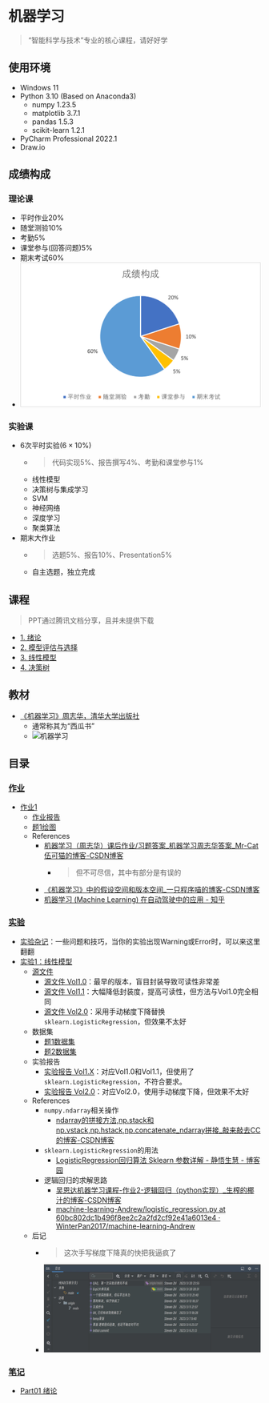 # 机器学习

> “智能科学与技术”专业的核心课程，请好好学

## 使用环境

* Windows 11
* Python 3.10 (Based on Anaconda3)
  * numpy 1.23.5
  * matplotlib 3.7.1
  * pandas 1.5.3
  * scikit-learn 1.2.1
* PyCharm Professional 2022.1
* Draw.io

## 成绩构成

### 理论课

* 平时作业20%
* 随堂测验10%
* 考勤5%
* 课堂参与(回答问题)5%
* 期末考试60%
* <img alt="理论课成绩构成" width=512 src="./IMG/理论课成绩构成.png">

### 实验课

* 6次平时实验($6\times 10\%$)
  * > 代码实现5%、报告撰写4%、考勤和课堂参与1%
  * 线性模型
  * 决策树与集成学习
  * SVM
  * 神经网络
  * 深度学习
  * 聚类算法
* 期末大作业
  * > 选题5%、报告10%、Presentation5%
  * 自主选题，独立完成

## 课程

> PPT通过腾讯文档分享，且并未提供下载

* [1. 绪论](https://docs.qq.com/slide/DSktGTExXQWdvSHND)
* [2. 模型评估与选择](https://docs.qq.com/slide/DSk1DQ3dEVHp2a3BL)
* [3. 线性模型](https://docs.qq.com/slide/DSk5aeFRRYmJPU1J4)
* [4. 决策树](https://docs.qq.com/slide/DSkdBcnJZWVBkdENw)

## 教材

* [《机器学习》周志华，清华大学出版社](https://book.douban.com/subject/26708119/)
  * 通常称其为“西瓜书”
  * <img alt="机器学习" width=256 src="https://img1.doubanio.com/view/subject/s/public/s28735609.jpg">

## 目录

### [作业](./Homework)

* [作业1](./Homework/Hwk1)
  * [作业报告](./Homework/Hwk1/作业1.docx)
  * [题1绘图](./Homework/Hwk1/题1绘图.drawio)
  * References
    * [机器学习（周志华）课后作业/习题答案_机器学习周志华答案_Mr-Cat伍可猫的博客-CSDN博客](https://blog.csdn.net/Mr_Cat123/article/details/86614696)
      * > 但不可尽信，其中有部分是有误的
    * [《机器学习》中的假设空间和版本空间_一只程序喵的博客-CSDN博客](https://blog.csdn.net/anqijiayou/article/details/79697900)
    * [机器学习 (Machine Learning) 在自动驾驶中的应用 - 知乎](https://zhuanlan.zhihu.com/p/550635742)

### [实验](./Experiment)

* [实验杂记](./Experiments/Jottings/Jottings.md)：一些问题和技巧，当你的实验出现Warning或Error时，可以来这里翻翻
* [实验1：线性模型](./Experiments/Exp1：线性模型)
  * [源文件](./Experiments/Exp1：线性模型/Code)
    * [源文件 Vol1.0](./Experiments/Exp1：线性模型/Code/regression_Vol1.0.py)：最早的版本，盲目封装导致可读性非常差
    * [源文件 Vol1.1](./Experiments/Exp1：线性模型/Code/regression_Vol1.1.py)：大幅降低封装度，提高可读性，但方法与Vol1.0完全相同
    * [源文件 Vol2.0](./Experiments/Exp1：线性模型/Code/regression_Vol2.0.py)：采用手动梯度下降替换`sklearn.LogisticRegression`，但效果不太好
  * 数据集
    * [题1数据集](./Experiments/Exp1：线性模型/Code/ex1data1.csv)
    * [题2数据集](./Experiments/Exp1：线性模型/Code/ex1data2.csv)
  * 实验报告
    * [实验报告 Vol1.X](./Experiments/Exp1：线性模型/Report_Vol1.X.docx)：对应Vol1.0和Vol1.1，但使用了`sklearn.LogisticRegression`，不符合要求。
    * [实验报告 Vol2.0](./Experiments/Exp1：线性模型/Report_Vol2.0.docx)：对应Vol2.0，使用手动梯度下降，但效果不太好
  * References
    * `numpy.ndarray`相关操作
      * [ndarray的拼接方法,np.stack和np.vstack,np.hstack,np.concatenate_ndarray拼接_敲来敲去CC的博客-CSDN博客](https://blog.csdn.net/yuzhihuan1224/article/details/100977580)
    * `sklearn.LogisticRegression`的用法
      * [LogisticRegression回归算法 Sklearn 参数详解 - 静悟生慧 - 博客园](https://www.cnblogs.com/Allen-rg/p/12573149.html)
    * 逻辑回归的求解思路
      * [吴恩达机器学习课程-作业2-逻辑回归（python实现）_生榨的椰汁的博客-CSDN博客](https://blog.csdn.net/weixin_44027820/article/details/104540762)
      * [machine-learning-Andrew/logistic_regression.py at 60bc802dc1b496f8ee2c2a2fd2cf92e41a6013e4 · WinterPan2017/machine-learning-Andrew](https://github.com/WinterPan2017/machine-learning-Andrew/blob/60bc802dc1b496f8ee2c2a2fd2cf92e41a6013e4/ex2_logistic_regression/logistic_regression.py#L90)
  * 后记
    * > 这次手写梯度下降真的快把我逼疯了
    * ![Exp1Ques2的尝试log](./IMG/Exp1Ques2的尝试log.jpg)

### [笔记](./Notes)

* [Part01 绪论](./Notes/Part01-绪论.md)
